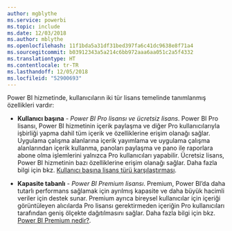 ```yaml
---
author: mgblythe
ms.service: powerbi
ms.topic: include
ms.date: 12/03/2018
ms.author: mblythe
ms.openlocfilehash: 11f1bda5a31df31bed397fa6c41dc9638e8f71a4
ms.sourcegitcommit: b03912343a5a214c6bb972aaa6aa051c2a5f4332
ms.translationtype: HT
ms.contentlocale: tr-TR
ms.lasthandoff: 12/05/2018
ms.locfileid: "52900693"
---
```

Power BI hizmetinde, kullanıcıların iki tür lisans temelinde tanımlanmış özellikleri vardır:

* **Kullanıcı başına** - *Power BI Pro lisansı ve ücretsiz lisans*. Power BI Pro lisansı, Power BI hizmetinin içerik paylaşma ve diğer Pro kullanıcılarıyla işbirliği yapma dahil tüm içerik ve özelliklerine erişim olanağı sağlar. Uygulama çalışma alanlarına içerik yayımlama ve uygulama çalışma alanlarından içerik kullanma, panoları paylaşma ve pano ile raporlara abone olma işlemlerini yalnızca Pro kullanıcıları yapabilir. Ücretsiz lisans, Power BI hizmetinin bazı özelliklerine erişim olanağı sağlar. Daha fazla bilgi için bkz. [Kullanıcı başına lisans türü karşılaştırması](../service-features-license-type.md#per-user-license-type-comparison).

* **Kapasite tabanlı** - *Power BI Premium lisansı*. Premium, Power BI’da daha tutarlı performans sağlamak için ayrılmış kapasite ve daha büyük hacimli veriler için destek sunar. Premium ayrıca bireysel kullanıcılar için içeriği görüntüleyen alıcılarda Pro lisansı gerektirmeden içeriğin Pro kullanıcıları tarafından geniş ölçekte dağıtılmasını sağlar. Daha fazla bilgi için bkz. [Power BI Premium nedir?](../service-premium.md).
